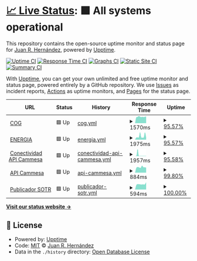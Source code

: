 # [📈 Live Status](https://juanro22.github.io/uptime): <!--live status--> **🟩 All systems operational**

This repository contains the open-source uptime monitor and status page for [Juan R. Hernández](https://juanro22.github.io/uptime), powered by [Upptime](https://github.com/upptime/upptime).

[![Uptime CI](https://github.com/juanro22/uptime/workflows/Uptime%20CI/badge.svg)](https://github.com/juanro22/uptime/actions?query=workflow%3A%22Uptime+CI%22)
[![Response Time CI](https://github.com/juanro22/uptime/workflows/Response%20Time%20CI/badge.svg)](https://github.com/juanro22/uptime/actions?query=workflow%3A%22Response+Time+CI%22)
[![Graphs CI](https://github.com/juanro22/uptime/workflows/Graphs%20CI/badge.svg)](https://github.com/juanro22/uptime/actions?query=workflow%3A%22Graphs+CI%22)
[![Static Site CI](https://github.com/juanro22/uptime/workflows/Static%20Site%20CI/badge.svg)](https://github.com/juanro22/uptime/actions?query=workflow%3A%22Static+Site+CI%22)
[![Summary CI](https://github.com/juanro22/uptime/workflows/Summary%20CI/badge.svg)](https://github.com/juanro22/uptime/actions?query=workflow%3A%22Summary+CI%22)

With [Upptime](https://upptime.js.org), you can get your own unlimited and free uptime monitor and status page, powered entirely by a GitHub repository. We use [Issues](https://github.com/juanro22/uptime/issues) as incident reports, [Actions](https://github.com/juanro22/uptime/actions) as uptime monitors, and [Pages](https://juanro22.github.io/uptime) for the status page.

<!--start: status pages-->
<!-- This summary is generated by Upptime (https://github.com/upptime/upptime) -->
<!-- Do not edit this manually, your changes will be overwritten -->
<!-- prettier-ignore -->
| URL | Status | History | Response Time | Uptime |
| --- | ------ | ------- | ------------- | ------ |
| <img alt="" src="https://favicons.githubusercontent.com/cogpub.albanesi.com.ar" height="13"> [COG](http://cogpub.albanesi.com.ar:8080/COG) | 🟩 Up | [cog.yml](https://github.com/ITAlbanesi/uptime/commits/HEAD/history/cog.yml) | <details><summary><img alt="Response time graph" src="./graphs/cog/response-time-week.png" height="20"> 1570ms</summary><br><a href="https://italbanesi.github.io/uptime/history/cog"><img alt="Response time 2247" src="https://img.shields.io/endpoint?url=https%3A%2F%2Fraw.githubusercontent.com%2FITAlbanesi%2Fuptime%2FHEAD%2Fapi%2Fcog%2Fresponse-time.json"></a><br><a href="https://italbanesi.github.io/uptime/history/cog"><img alt="24-hour response time 1709" src="https://img.shields.io/endpoint?url=https%3A%2F%2Fraw.githubusercontent.com%2FITAlbanesi%2Fuptime%2FHEAD%2Fapi%2Fcog%2Fresponse-time-day.json"></a><br><a href="https://italbanesi.github.io/uptime/history/cog"><img alt="7-day response time 1570" src="https://img.shields.io/endpoint?url=https%3A%2F%2Fraw.githubusercontent.com%2FITAlbanesi%2Fuptime%2FHEAD%2Fapi%2Fcog%2Fresponse-time-week.json"></a><br><a href="https://italbanesi.github.io/uptime/history/cog"><img alt="30-day response time 1786" src="https://img.shields.io/endpoint?url=https%3A%2F%2Fraw.githubusercontent.com%2FITAlbanesi%2Fuptime%2FHEAD%2Fapi%2Fcog%2Fresponse-time-month.json"></a><br><a href="https://italbanesi.github.io/uptime/history/cog"><img alt="1-year response time 2247" src="https://img.shields.io/endpoint?url=https%3A%2F%2Fraw.githubusercontent.com%2FITAlbanesi%2Fuptime%2FHEAD%2Fapi%2Fcog%2Fresponse-time-year.json"></a></details> | <details><summary><a href="https://italbanesi.github.io/uptime/history/cog">95.57%</a></summary><a href="https://italbanesi.github.io/uptime/history/cog"><img alt="All-time uptime 99.41%" src="https://img.shields.io/endpoint?url=https%3A%2F%2Fraw.githubusercontent.com%2FITAlbanesi%2Fuptime%2FHEAD%2Fapi%2Fcog%2Fuptime.json"></a><br><a href="https://italbanesi.github.io/uptime/history/cog"><img alt="24-hour uptime 100.00%" src="https://img.shields.io/endpoint?url=https%3A%2F%2Fraw.githubusercontent.com%2FITAlbanesi%2Fuptime%2FHEAD%2Fapi%2Fcog%2Fuptime-day.json"></a><br><a href="https://italbanesi.github.io/uptime/history/cog"><img alt="7-day uptime 95.57%" src="https://img.shields.io/endpoint?url=https%3A%2F%2Fraw.githubusercontent.com%2FITAlbanesi%2Fuptime%2FHEAD%2Fapi%2Fcog%2Fuptime-week.json"></a><br><a href="https://italbanesi.github.io/uptime/history/cog"><img alt="30-day uptime 98.93%" src="https://img.shields.io/endpoint?url=https%3A%2F%2Fraw.githubusercontent.com%2FITAlbanesi%2Fuptime%2FHEAD%2Fapi%2Fcog%2Fuptime-month.json"></a><br><a href="https://italbanesi.github.io/uptime/history/cog"><img alt="1-year uptime 99.41%" src="https://img.shields.io/endpoint?url=https%3A%2F%2Fraw.githubusercontent.com%2FITAlbanesi%2Fuptime%2FHEAD%2Fapi%2Fcog%2Fuptime-year.json"></a></details>
| <img alt="" src="https://favicons.githubusercontent.com/cogpub.albanesi.com.ar" height="13"> [ENERGIA](http://cogpub.albanesi.com.ar:8080/EENEW) | 🟩 Up | [energia.yml](https://github.com/ITAlbanesi/uptime/commits/HEAD/history/energia.yml) | <details><summary><img alt="Response time graph" src="./graphs/energia/response-time-week.png" height="20"> 1975ms</summary><br><a href="https://italbanesi.github.io/uptime/history/energia"><img alt="Response time 1969" src="https://img.shields.io/endpoint?url=https%3A%2F%2Fraw.githubusercontent.com%2FITAlbanesi%2Fuptime%2FHEAD%2Fapi%2Fenergia%2Fresponse-time.json"></a><br><a href="https://italbanesi.github.io/uptime/history/energia"><img alt="24-hour response time 1347" src="https://img.shields.io/endpoint?url=https%3A%2F%2Fraw.githubusercontent.com%2FITAlbanesi%2Fuptime%2FHEAD%2Fapi%2Fenergia%2Fresponse-time-day.json"></a><br><a href="https://italbanesi.github.io/uptime/history/energia"><img alt="7-day response time 1975" src="https://img.shields.io/endpoint?url=https%3A%2F%2Fraw.githubusercontent.com%2FITAlbanesi%2Fuptime%2FHEAD%2Fapi%2Fenergia%2Fresponse-time-week.json"></a><br><a href="https://italbanesi.github.io/uptime/history/energia"><img alt="30-day response time 1790" src="https://img.shields.io/endpoint?url=https%3A%2F%2Fraw.githubusercontent.com%2FITAlbanesi%2Fuptime%2FHEAD%2Fapi%2Fenergia%2Fresponse-time-month.json"></a><br><a href="https://italbanesi.github.io/uptime/history/energia"><img alt="1-year response time 1969" src="https://img.shields.io/endpoint?url=https%3A%2F%2Fraw.githubusercontent.com%2FITAlbanesi%2Fuptime%2FHEAD%2Fapi%2Fenergia%2Fresponse-time-year.json"></a></details> | <details><summary><a href="https://italbanesi.github.io/uptime/history/energia">95.57%</a></summary><a href="https://italbanesi.github.io/uptime/history/energia"><img alt="All-time uptime 99.43%" src="https://img.shields.io/endpoint?url=https%3A%2F%2Fraw.githubusercontent.com%2FITAlbanesi%2Fuptime%2FHEAD%2Fapi%2Fenergia%2Fuptime.json"></a><br><a href="https://italbanesi.github.io/uptime/history/energia"><img alt="24-hour uptime 100.00%" src="https://img.shields.io/endpoint?url=https%3A%2F%2Fraw.githubusercontent.com%2FITAlbanesi%2Fuptime%2FHEAD%2Fapi%2Fenergia%2Fuptime-day.json"></a><br><a href="https://italbanesi.github.io/uptime/history/energia"><img alt="7-day uptime 95.57%" src="https://img.shields.io/endpoint?url=https%3A%2F%2Fraw.githubusercontent.com%2FITAlbanesi%2Fuptime%2FHEAD%2Fapi%2Fenergia%2Fuptime-week.json"></a><br><a href="https://italbanesi.github.io/uptime/history/energia"><img alt="30-day uptime 98.98%" src="https://img.shields.io/endpoint?url=https%3A%2F%2Fraw.githubusercontent.com%2FITAlbanesi%2Fuptime%2FHEAD%2Fapi%2Fenergia%2Fuptime-month.json"></a><br><a href="https://italbanesi.github.io/uptime/history/energia"><img alt="1-year uptime 99.43%" src="https://img.shields.io/endpoint?url=https%3A%2F%2Fraw.githubusercontent.com%2FITAlbanesi%2Fuptime%2FHEAD%2Fapi%2Fenergia%2Fuptime-year.json"></a></details>
| <img alt="" src="https://favicons.githubusercontent.com/cogpub.albanesi.com.ar" height="13"> [Conectividad API Cammesa](http://cogpub.albanesi.com.ar:8080/PUBAPI/API/ws.asmx/ExecuteTask?ID=F9AC1E99-6961-48FD-960D-2D098FA1FD57&Desde=2021-07-01T00:00:00&Hasta=2022-06-01T00:00:00) | 🟩 Up | [conectividad-api-cammesa.yml](https://github.com/ITAlbanesi/uptime/commits/HEAD/history/conectividad-api-cammesa.yml) | <details><summary><img alt="Response time graph" src="./graphs/conectividad-api-cammesa/response-time-week.png" height="20"> 1957ms</summary><br><a href="https://italbanesi.github.io/uptime/history/conectividad-api-cammesa"><img alt="Response time 1374" src="https://img.shields.io/endpoint?url=https%3A%2F%2Fraw.githubusercontent.com%2FITAlbanesi%2Fuptime%2FHEAD%2Fapi%2Fconectividad-api-cammesa%2Fresponse-time.json"></a><br><a href="https://italbanesi.github.io/uptime/history/conectividad-api-cammesa"><img alt="24-hour response time 330" src="https://img.shields.io/endpoint?url=https%3A%2F%2Fraw.githubusercontent.com%2FITAlbanesi%2Fuptime%2FHEAD%2Fapi%2Fconectividad-api-cammesa%2Fresponse-time-day.json"></a><br><a href="https://italbanesi.github.io/uptime/history/conectividad-api-cammesa"><img alt="7-day response time 1957" src="https://img.shields.io/endpoint?url=https%3A%2F%2Fraw.githubusercontent.com%2FITAlbanesi%2Fuptime%2FHEAD%2Fapi%2Fconectividad-api-cammesa%2Fresponse-time-week.json"></a><br><a href="https://italbanesi.github.io/uptime/history/conectividad-api-cammesa"><img alt="30-day response time 2122" src="https://img.shields.io/endpoint?url=https%3A%2F%2Fraw.githubusercontent.com%2FITAlbanesi%2Fuptime%2FHEAD%2Fapi%2Fconectividad-api-cammesa%2Fresponse-time-month.json"></a><br><a href="https://italbanesi.github.io/uptime/history/conectividad-api-cammesa"><img alt="1-year response time 1374" src="https://img.shields.io/endpoint?url=https%3A%2F%2Fraw.githubusercontent.com%2FITAlbanesi%2Fuptime%2FHEAD%2Fapi%2Fconectividad-api-cammesa%2Fresponse-time-year.json"></a></details> | <details><summary><a href="https://italbanesi.github.io/uptime/history/conectividad-api-cammesa">95.58%</a></summary><a href="https://italbanesi.github.io/uptime/history/conectividad-api-cammesa"><img alt="All-time uptime 98.94%" src="https://img.shields.io/endpoint?url=https%3A%2F%2Fraw.githubusercontent.com%2FITAlbanesi%2Fuptime%2FHEAD%2Fapi%2Fconectividad-api-cammesa%2Fuptime.json"></a><br><a href="https://italbanesi.github.io/uptime/history/conectividad-api-cammesa"><img alt="24-hour uptime 100.00%" src="https://img.shields.io/endpoint?url=https%3A%2F%2Fraw.githubusercontent.com%2FITAlbanesi%2Fuptime%2FHEAD%2Fapi%2Fconectividad-api-cammesa%2Fuptime-day.json"></a><br><a href="https://italbanesi.github.io/uptime/history/conectividad-api-cammesa"><img alt="7-day uptime 95.58%" src="https://img.shields.io/endpoint?url=https%3A%2F%2Fraw.githubusercontent.com%2FITAlbanesi%2Fuptime%2FHEAD%2Fapi%2Fconectividad-api-cammesa%2Fuptime-week.json"></a><br><a href="https://italbanesi.github.io/uptime/history/conectividad-api-cammesa"><img alt="30-day uptime 98.16%" src="https://img.shields.io/endpoint?url=https%3A%2F%2Fraw.githubusercontent.com%2FITAlbanesi%2Fuptime%2FHEAD%2Fapi%2Fconectividad-api-cammesa%2Fuptime-month.json"></a><br><a href="https://italbanesi.github.io/uptime/history/conectividad-api-cammesa"><img alt="1-year uptime 98.94%" src="https://img.shields.io/endpoint?url=https%3A%2F%2Fraw.githubusercontent.com%2FITAlbanesi%2Fuptime%2FHEAD%2Fapi%2Fconectividad-api-cammesa%2Fuptime-year.json"></a></details>
| <img alt="" src="https://favicons.githubusercontent.com/api.cammesa.com" height="13"> [API Cammesa](https://api.cammesa.com/pub-svc/public/findDocumentosByNemoRango?fechadesde=2021-07-01T00:00:00&fechahasta=2021-07-01T00:00:00&nemo=PROGRAMACION_DIARIA) | 🟩 Up | [api-cammesa.yml](https://github.com/ITAlbanesi/uptime/commits/HEAD/history/api-cammesa.yml) | <details><summary><img alt="Response time graph" src="./graphs/api-cammesa/response-time-week.png" height="20"> 884ms</summary><br><a href="https://italbanesi.github.io/uptime/history/api-cammesa"><img alt="Response time 864" src="https://img.shields.io/endpoint?url=https%3A%2F%2Fraw.githubusercontent.com%2FITAlbanesi%2Fuptime%2FHEAD%2Fapi%2Fapi-cammesa%2Fresponse-time.json"></a><br><a href="https://italbanesi.github.io/uptime/history/api-cammesa"><img alt="24-hour response time 857" src="https://img.shields.io/endpoint?url=https%3A%2F%2Fraw.githubusercontent.com%2FITAlbanesi%2Fuptime%2FHEAD%2Fapi%2Fapi-cammesa%2Fresponse-time-day.json"></a><br><a href="https://italbanesi.github.io/uptime/history/api-cammesa"><img alt="7-day response time 884" src="https://img.shields.io/endpoint?url=https%3A%2F%2Fraw.githubusercontent.com%2FITAlbanesi%2Fuptime%2FHEAD%2Fapi%2Fapi-cammesa%2Fresponse-time-week.json"></a><br><a href="https://italbanesi.github.io/uptime/history/api-cammesa"><img alt="30-day response time 880" src="https://img.shields.io/endpoint?url=https%3A%2F%2Fraw.githubusercontent.com%2FITAlbanesi%2Fuptime%2FHEAD%2Fapi%2Fapi-cammesa%2Fresponse-time-month.json"></a><br><a href="https://italbanesi.github.io/uptime/history/api-cammesa"><img alt="1-year response time 864" src="https://img.shields.io/endpoint?url=https%3A%2F%2Fraw.githubusercontent.com%2FITAlbanesi%2Fuptime%2FHEAD%2Fapi%2Fapi-cammesa%2Fresponse-time-year.json"></a></details> | <details><summary><a href="https://italbanesi.github.io/uptime/history/api-cammesa">99.80%</a></summary><a href="https://italbanesi.github.io/uptime/history/api-cammesa"><img alt="All-time uptime 98.87%" src="https://img.shields.io/endpoint?url=https%3A%2F%2Fraw.githubusercontent.com%2FITAlbanesi%2Fuptime%2FHEAD%2Fapi%2Fapi-cammesa%2Fuptime.json"></a><br><a href="https://italbanesi.github.io/uptime/history/api-cammesa"><img alt="24-hour uptime 100.00%" src="https://img.shields.io/endpoint?url=https%3A%2F%2Fraw.githubusercontent.com%2FITAlbanesi%2Fuptime%2FHEAD%2Fapi%2Fapi-cammesa%2Fuptime-day.json"></a><br><a href="https://italbanesi.github.io/uptime/history/api-cammesa"><img alt="7-day uptime 99.80%" src="https://img.shields.io/endpoint?url=https%3A%2F%2Fraw.githubusercontent.com%2FITAlbanesi%2Fuptime%2FHEAD%2Fapi%2Fapi-cammesa%2Fuptime-week.json"></a><br><a href="https://italbanesi.github.io/uptime/history/api-cammesa"><img alt="30-day uptime 99.17%" src="https://img.shields.io/endpoint?url=https%3A%2F%2Fraw.githubusercontent.com%2FITAlbanesi%2Fuptime%2FHEAD%2Fapi%2Fapi-cammesa%2Fuptime-month.json"></a><br><a href="https://italbanesi.github.io/uptime/history/api-cammesa"><img alt="1-year uptime 98.87%" src="https://img.shields.io/endpoint?url=https%3A%2F%2Fraw.githubusercontent.com%2FITAlbanesi%2Fuptime%2FHEAD%2Fapi%2Fapi-cammesa%2Fuptime-year.json"></a></details>
| <img alt="" src="https://favicons.githubusercontent.com/sotr.albanesi.com.ar" height="13"> [Publicador SOTR](http://sotr.albanesi.com.ar/Desktop/DesktopLogin.aspx) | 🟩 Up | [publicador-sotr.yml](https://github.com/ITAlbanesi/uptime/commits/HEAD/history/publicador-sotr.yml) | <details><summary><img alt="Response time graph" src="./graphs/publicador-sotr/response-time-week.png" height="20"> 594ms</summary><br><a href="https://italbanesi.github.io/uptime/history/publicador-sotr"><img alt="Response time 630" src="https://img.shields.io/endpoint?url=https%3A%2F%2Fraw.githubusercontent.com%2FITAlbanesi%2Fuptime%2FHEAD%2Fapi%2Fpublicador-sotr%2Fresponse-time.json"></a><br><a href="https://italbanesi.github.io/uptime/history/publicador-sotr"><img alt="24-hour response time 622" src="https://img.shields.io/endpoint?url=https%3A%2F%2Fraw.githubusercontent.com%2FITAlbanesi%2Fuptime%2FHEAD%2Fapi%2Fpublicador-sotr%2Fresponse-time-day.json"></a><br><a href="https://italbanesi.github.io/uptime/history/publicador-sotr"><img alt="7-day response time 594" src="https://img.shields.io/endpoint?url=https%3A%2F%2Fraw.githubusercontent.com%2FITAlbanesi%2Fuptime%2FHEAD%2Fapi%2Fpublicador-sotr%2Fresponse-time-week.json"></a><br><a href="https://italbanesi.github.io/uptime/history/publicador-sotr"><img alt="30-day response time 647" src="https://img.shields.io/endpoint?url=https%3A%2F%2Fraw.githubusercontent.com%2FITAlbanesi%2Fuptime%2FHEAD%2Fapi%2Fpublicador-sotr%2Fresponse-time-month.json"></a><br><a href="https://italbanesi.github.io/uptime/history/publicador-sotr"><img alt="1-year response time 630" src="https://img.shields.io/endpoint?url=https%3A%2F%2Fraw.githubusercontent.com%2FITAlbanesi%2Fuptime%2FHEAD%2Fapi%2Fpublicador-sotr%2Fresponse-time-year.json"></a></details> | <details><summary><a href="https://italbanesi.github.io/uptime/history/publicador-sotr">100.00%</a></summary><a href="https://italbanesi.github.io/uptime/history/publicador-sotr"><img alt="All-time uptime 100.00%" src="https://img.shields.io/endpoint?url=https%3A%2F%2Fraw.githubusercontent.com%2FITAlbanesi%2Fuptime%2FHEAD%2Fapi%2Fpublicador-sotr%2Fuptime.json"></a><br><a href="https://italbanesi.github.io/uptime/history/publicador-sotr"><img alt="24-hour uptime 100.00%" src="https://img.shields.io/endpoint?url=https%3A%2F%2Fraw.githubusercontent.com%2FITAlbanesi%2Fuptime%2FHEAD%2Fapi%2Fpublicador-sotr%2Fuptime-day.json"></a><br><a href="https://italbanesi.github.io/uptime/history/publicador-sotr"><img alt="7-day uptime 100.00%" src="https://img.shields.io/endpoint?url=https%3A%2F%2Fraw.githubusercontent.com%2FITAlbanesi%2Fuptime%2FHEAD%2Fapi%2Fpublicador-sotr%2Fuptime-week.json"></a><br><a href="https://italbanesi.github.io/uptime/history/publicador-sotr"><img alt="30-day uptime 100.00%" src="https://img.shields.io/endpoint?url=https%3A%2F%2Fraw.githubusercontent.com%2FITAlbanesi%2Fuptime%2FHEAD%2Fapi%2Fpublicador-sotr%2Fuptime-month.json"></a><br><a href="https://italbanesi.github.io/uptime/history/publicador-sotr"><img alt="1-year uptime 100.00%" src="https://img.shields.io/endpoint?url=https%3A%2F%2Fraw.githubusercontent.com%2FITAlbanesi%2Fuptime%2FHEAD%2Fapi%2Fpublicador-sotr%2Fuptime-year.json"></a></details>

<!--end: status pages-->

[**Visit our status website →**](https://juanro22.github.io/uptime)

## 📄 License

- Powered by: [Upptime](https://github.com/upptime/upptime)
- Code: [MIT](./LICENSE) © [Juan R. Hernández](https://juanro22.github.io/uptime)
- Data in the `./history` directory: [Open Database License](https://opendatacommons.org/licenses/odbl/1-0/)
